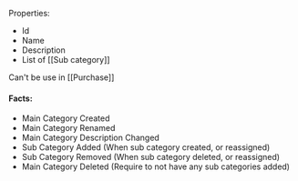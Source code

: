 Properties:
- Id
- Name
- Description
- List of [[Sub category]]

Can't be use in [[Purchase]]

#### Facts:
 - Main Category Created
 - Main Category Renamed
 - Main Category Description Changed
 - Sub Category Added (When sub category created, or reassigned)
 - Sub Category Removed (When sub category deleted, or reassigned)
 - Main Category Deleted (Require to not have any sub categories added)